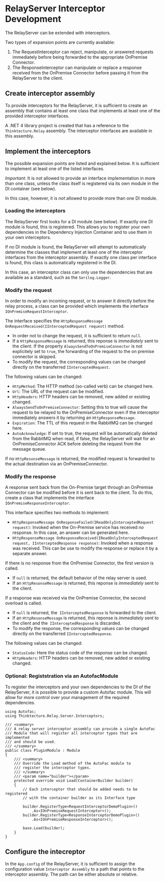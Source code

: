 # RelayServer Interceptor Development

The RelayServer can be extended with interceptors.

Two types of expansion points are currently available:

1. The RequestInterceptor can reject, manipulate, or answered requests immediately before being forwarded to the appropriate OnPremise Connector.
1. The ResponseInterceptor can manipulate or replace a response received from the OnPremise Connector before passing it from the RelayServer to the client.

## Create interceptor assembly

To provide interceptors for the RelayServer, it is sufficient to create an assembly that contains at least one class that implements at least one of the provided interceptor interfaces.

A .NET 4 library project is created that has a reference to the `Thinktecture.Relay` assembly. The interceptor interfaces are available in this assembly.

## Implement the interceptors

The possible expansion points are listed and explained below. It is sufficient to implement at least one of the listed interfaces.

_Important:_ It is _not_ allowed to provide an interface implementation in more than one class, unless the class itself is registered via its own module in the DI container (see below).

In this case, however, it is _not_ allowed to provide more than one DI module.

### Loading the interceptors

The RelayServer first looks for a DI module (see below). If exactly one DI module is found, this is registered. This allows you to register your own dependencies in the Dependency Injection Container and to use them in your own interceptors.

If no DI module is found, the RelayServer will attempt to automatically determine the classes that implement at least one of the interceptor interfaces from the interceptor assembly. If exactly one class per interface is found, this class is automatically registered in the DI.

In this case, an interceptor class can only use the dependencies that are available as a standard, such as the `Serilog.Logger`.

### Modify the request

In order to modify an incoming request, or to answer it directly before the relay process, a class can be provided which implements the interface `IOnPremiseRequestInterceptor`.

The interface specifies the `HttpResponseMessage OnRequestReceived(IInterceptedRequest request)` method.

- In order not to change the request, it is sufficient to return `null`.
- If a `HttpResponseMessage` is returned, this reponse is *immediately* sent to the client. If the property `AlwaysSendToOnPremiseConnector` is not explicitely set to `true`, the forwarding of the request to the on premise connector is skipped.
- To modify the request, the corresponding values ​​can be changed directly on the transferred `IInterceptedRequest`.

The following values ​​can be changed:
- `HttpMethod`: The HTTP method (so-called verb) can be changed here.
- `Url`: The URL of the request can be modified.
- `HttpHeaders`: HTTP headers can be removed, new added or existing changed.
- `AlwaysSendToOnPremiseConnector`: Setting this to true will cause the request to be relayed to the OnPremiseConnector even if the interceptor immediately answers it by returning an `HttpResponseMessage`.
- `Expiration`: The TTL of this request in the RabbitMQ can be changed here.
- `AutoAcknowledge`: If set to true, the request will be automatically deleted from the RabbitMQ when read, if false, the RelayServer will wait for an OnPremiseConnector ACK before deleting the request from the message queue.

If no `HttpResonseMessage` is returned, the modified request is forwarded to the actual destination via an OnPremiseConnector.

### Modify the response

A response sent back from the On-Premise target through an OnPremise Connector can be modified before it is sent back to the client. To do this, create a class that implements the interface `IOnPremiseResponseInterceptor`.

This interface specifies two methods to implement:

* `HttpResponseMessage OnResponseFailed(IReadOnlyInterceptedRequest request)`: Invoked when the On-Premise service has received *no* response. In this case, an answer can be generated here.
* `HttpResponseMessage OnResponseReceived(IReadOnlyInterceptedRequest request, IInterceptedResponse response)`: Invoked when a response was received. This can be use to modify the response or replace it by a separate answer.

If there is no response from the OnPremise Connector, the first version is called.

- If `null` is returned, the default behavior of the relay server is used.
- If an `HttpResonseMessage` is returned, this reponse is *immediately* sent to the client.

If a response was received via the OnPremise Connector, the second overload is called.

- If `null` is returned, the` IInterceptedResponse` is forwarded to the client.
- If an `HttpResonseMessage` is returned, this reponse is *immediately* sent to the client and the` IInterceptedResponse` is discarded.
- To modify the response, the corresponding values ​​can be changed directly on the transferred `IInterceptedResponse`.

The following values ​​can be changed:
- `StatusCode`: Here the status code of the response can be changed.
- `HttpHeaders`: HTTP headers can be removed, new added or existing changed.


### Optional: Registstration via an AutofacModule

To register the interceptors and your own dependencies to the DI of the RelayServer, it is possible to provide a custom Autofac module. This will allow for more control over your management of the required dependencies.

```
using Autofac;
using Thinktecture.Relay.Server.Interceptors;

/// <summary>
/// A relay server interceptor assembly can provide a single AutoFac
/// Module that will register all interceptor types that are implemented
/// and should be used.
/// </summary>
public class PluginModule : Module
{
	/// <summary>
	/// Override the Load method of the AutoFac module to
	/// register the interceptor types.
	/// </summary>
	/// <param name="builder"></param>
	protected override void Load(ContainerBuilder builder)
	{
		// Each interceptor that should be added needs to be registered
		// with the container builder as its Interface type

		builder.RegisterType<RequestInterceptorDemoPlugin>()
			.As<IOnPremiseRequestInterceptor>();
		builder.RegisterType<ResponseInterceptorDemoPlugin>()
			.As<IOnPremiseResponseInterceptor>();

		base.Load(builder);
	}
}
```

## Configure the intecreptor

In the `App.config` of the RelayServer, it is sufficient to assign the configuration value `Interceptor Assembly` to a path that points to the interceptor assembly. The path can be either absolute or relative.

